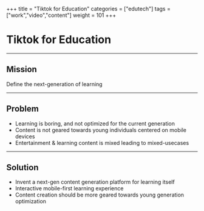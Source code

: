 +++
title = "Tiktok for Education"
categories = ["edutech"]
tags = ["work","video","content"]
weight = 101
+++

# Tiktok for Education

---

## Mission

Define the next-generation of learning

---

## Problem

- Learning is boring, and not optimized for the current generation
- Content is not geared towards young individuals centered on mobile devices
- Entertainment & learning content is mixed leading to mixed-usecases

---

## Solution

- Invent a next-gen content generation platform for learning itself
- Interactive mobile-first learning experience
- Content creation should be more geared towards young generation optimization
